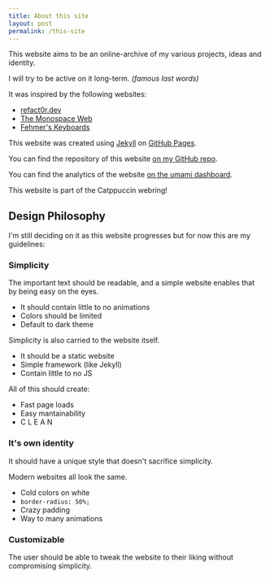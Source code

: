 ```yaml
---
title: About this site
layout: post
permalink: /this-site
---
```


This website aims to be an online-archive of my various projects, ideas and identity. 

I will try to be active on it long-term. *(famous last words)*

It was inspired by the following websites:
- [refact0r.dev](https://refact0r.dev)
- [The Monospace Web](https://owickstrom.github.io/the-monospace-web/)
- [Fehmer's Keyboards](https://keebs.fehmer.info/)

This website was created using [Jekyll](https://jekyllrb.com/) on [GitHub Pages](https://pages.github.com/). 

You can find the repository of this website [on my GitHub repo](https://github.com/Perseus333/website).

You can find the analytics of the website [on the umami dashboard](https://cloud.umami.is/share/WFgcWwn2qH6fhT2c/perseus333.github.io).

This website is part of the Catppuccin webring!

## Design Philosophy

I'm still deciding on it as this website progresses but for now this are my guidelines:

### Simplicity

The important text should be readable, and a simple website enables that by being easy on the eyes.

- It should contain little to no animations
- Colors should be limited
- Default to dark theme

Simplicity is also carried to the website itself. 

- It should be a static website
- Simple framework (like Jekyll)
- Contain little to no JS

All of this should create:

- Fast page loads
- Easy mantainability
- C L E A N

### It's own identity

It should have a unique style that doesn't sacrifice simplicity.

Modern websites all look the same.

- Cold colors on white
- `border-radius: 50%;`
- Crazy padding
- Way to many animations

### Customizable

The user should be able to tweak the website to their liking without compromising simplicity. 

